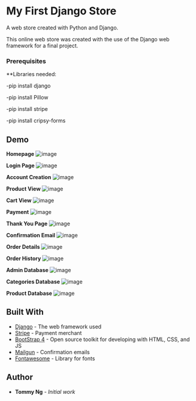 # My First Django Store
A web store created with Python and Django.

This online web store was created with the use of the Django web framework for a final project.

### Prerequisites

**Libraries needed:

-pip install django

-pip install Pillow

-pip install stripe

-pip install cripsy-forms

## Demo
**Homepage**
![image](https://user-images.githubusercontent.com/42853509/50194086-f95bc300-02fe-11e9-9f34-a755609c8aa5.png)

**Login Page**
![image](https://user-images.githubusercontent.com/42853509/50194159-3fb12200-02ff-11e9-8607-9d016860f999.png)

**Account Creation**
![image](https://user-images.githubusercontent.com/42853509/50194441-8ce1c380-0300-11e9-8d70-40c5700da282.png)

**Product View**
![image](https://user-images.githubusercontent.com/42853509/50194189-59eb0000-02ff-11e9-92cb-539442e9af35.png)

**Cart View**
![image](https://user-images.githubusercontent.com/42853509/50194204-6ec79380-02ff-11e9-9ae6-280c3b64cd3f.png)

**Payment**
![image](https://user-images.githubusercontent.com/42853509/50194226-8737ae00-02ff-11e9-81f1-f7cbb5d91ab7.png)

**Thank You Page**
![image](https://user-images.githubusercontent.com/42853509/50194263-b0583e80-02ff-11e9-829a-c644c3620571.png)

**Confirmation Email**
![image](https://user-images.githubusercontent.com/42853509/50194361-16dd5c80-0300-11e9-9249-b526fd561868.png)

**Order Details**
![image](https://user-images.githubusercontent.com/42853509/50194416-66bc2380-0300-11e9-95d3-db7b2b3bbf1c.png)

**Order History**
![image](https://user-images.githubusercontent.com/42853509/50194766-e8608100-0301-11e9-9c00-2963d3e6d532.png)

**Admin Database**
![image](https://user-images.githubusercontent.com/42853509/50194493-c7e3f700-0300-11e9-9727-3deba40e9d4a.png)

**Categories Database**
![image](https://user-images.githubusercontent.com/42853509/50194648-725c1a00-0301-11e9-8977-b5c7fd8da0de.png)

**Product Database**
![image](https://user-images.githubusercontent.com/42853509/50194533-efd35a80-0300-11e9-8f99-e0399a96eb27.png)


## Built With

* [Django](https://www.djangoproject.com/) - The web framework used
* [Stripe](https://stripe.com/) - Payment merchant
* [BootStrap 4](https://getbootstrap.com/) - Open source toolkit for developing with HTML, CSS, and JS
* [Mailgun](https://www.mailgun.com/) - Confirmation emails
* [Fontawesome](https://fontawesome.com/) - Library for fonts

## Author

* **Tommy Ng** - *Initial work*
